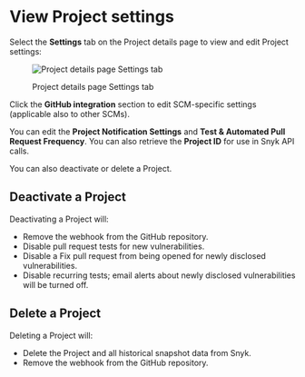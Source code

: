 # View Project settings

Select the **Settings** tab on the Project details page to view and edit Project settings:

<figure><img src="../../.gitbook/assets/screenshot_2021-04-14_at_09.23.38.png" alt="Project details page Settings tab"><figcaption><p>Project details page Settings tab</p></figcaption></figure>

Click the **GitHub integration** section to edit SCM-specific settings (applicable also to other SCMs).

You can edit the **Project Notification Settings** and **Test & Automated Pull Request Frequency**. You can also retrieve the **Project ID** for use in Snyk API calls.

You can also deactivate or delete a Project.

## Deactivate a Project

Deactivating a Project will:

* Remove the webhook from the GitHub repository.
* Disable pull request tests for new vulnerabilities.
* Disable a Fix pull request from being opened for newly disclosed vulnerabilities.
* Disable recurring tests; email alerts about newly disclosed vulnerabilities will be turned off.

## Delete a Project

Deleting a Project will:

* Delete the Project and all historical snapshot data from Snyk.
* Remove the webhook from the GitHub repository.
